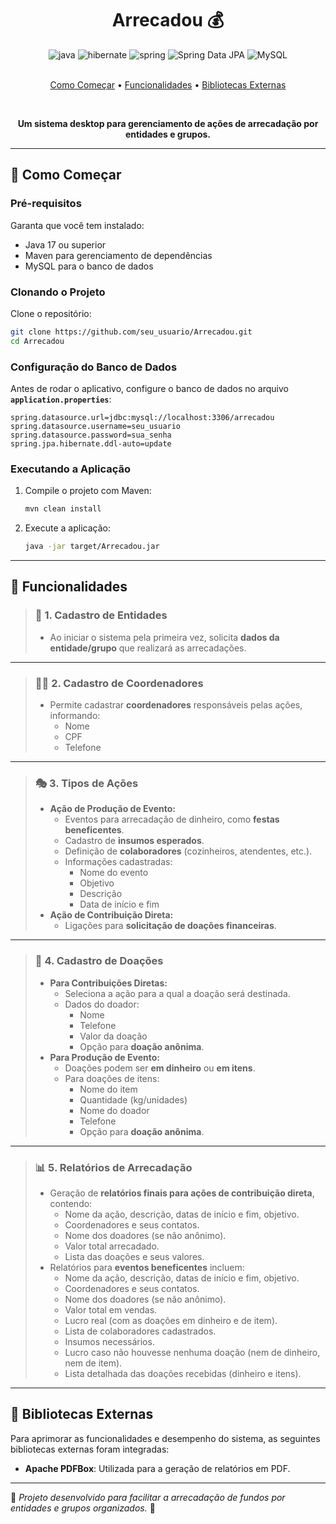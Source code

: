 <h1 align="center" style="font-weight: bold;">Arrecadou 💰</h1>

<div align="center">
  <img src="https://img.shields.io/badge/java-%23ED8B00.svg?style=for-the-badge&logo=openjdk&logoColor=white" alt="java">
  <img src="https://img.shields.io/badge/Hibernate-59666C?style=for-the-badge&logo=Hibernate&logoColor=white" alt="hibernate">
  <img src="https://img.shields.io/badge/spring-%236DB33F.svg?style=for-the-badge&logo=spring&logoColor=white" alt="spring">
  <img src="https://img.shields.io/badge/Spring%20Data%20JPA-6DB33F?style=for-the-badge&logo=spring&logoColor=white" alt="Spring Data JPA">
  <img src="https://img.shields.io/badge/MySQL-005C84?style=for-the-badge&logo=mysql&logoColor=white" alt="MySQL">
</div>

<br> 
<p align="center">
 <a href="#started">Como Começar</a> • 
 <a href="#features">Funcionalidades</a> •
 <a href="#libraries">Bibliotecas Externas</a>
</p>

<br>

<p align="center">
  <b>Um sistema desktop para gerenciamento de ações de arrecadação por entidades e grupos.</b>
</p>

---

<h2 id="started">🚀 Como Começar</h2>

### Pré-requisitos

Garanta que você tem instalado:

- Java 17 ou superior
- Maven para gerenciamento de dependências
- MySQL para o banco de dados

### Clonando o Projeto

Clone o repositório:

```bash
git clone https://github.com/seu_usuario/Arrecadou.git
cd Arrecadou
```

### Configuração do Banco de Dados

Antes de rodar o aplicativo, configure o banco de dados no arquivo **`application.properties`**:

```properties
spring.datasource.url=jdbc:mysql://localhost:3306/arrecadou
spring.datasource.username=seu_usuario
spring.datasource.password=sua_senha
spring.jpa.hibernate.ddl-auto=update
```

### Executando a Aplicação

1. Compile o projeto com Maven:
   ```bash
   mvn clean install
   ```

2. Execute a aplicação:
   ```bash
   java -jar target/Arrecadou.jar
   ```

---

<h2 id="features">📍 Funcionalidades</h2>

> ### 🔹 **1. Cadastro de Entidades**
> - Ao iniciar o sistema pela primeira vez, solicita **dados da entidade/grupo** que realizará as arrecadações.

---

> ### 🧑‍💼 **2. Cadastro de Coordenadores**
> - Permite cadastrar **coordenadores** responsáveis pelas ações, informando:
>   - Nome
>   - CPF
>   - Telefone

---

> ### 🎭 **3. Tipos de Ações**
> - **Ação de Produção de Evento:**
>   - Eventos para arrecadação de dinheiro, como **festas beneficentes**.
>   - Cadastro de **insumos esperados**.
>   - Definição de **colaboradores** (cozinheiros, atendentes, etc.).
>   - Informações cadastradas:
>     - Nome do evento
>     - Objetivo
>     - Descrição
>     - Data de início e fim
> - **Ação de Contribuição Direta:**
>   - Ligações para **solicitação de doações financeiras**.

---

> ### 💸 **4. Cadastro de Doações**
> - **Para Contribuições Diretas:**
>   - Seleciona a ação para a qual a doação será destinada.
>   - Dados do doador:
>     - Nome
>     - Telefone
>     - Valor da doação
>     - Opção para **doação anônima**.
> - **Para Produção de Evento:**
>   - Doações podem ser **em dinheiro** ou **em itens**.
>   - Para doações de itens:
>     - Nome do item
>     - Quantidade (kg/unidades)
>     - Nome do doador
>     - Telefone
>     - Opção para **doação anônima**.

---

> ### 📊 **5. Relatórios de Arrecadação**
> - Geração de **relatórios finais para ações de contribuição direta**, contendo:
>   - Nome da ação, descrição, datas de início e fim, objetivo.
>   - Coordenadores e seus contatos.
>   - Nome dos doadores (se não anônimo).
>   - Valor total arrecadado.
>   - Lista das doações e seus valores.
> - Relatórios para **eventos beneficentes** incluem:
>   - Nome da ação, descrição, datas de início e fim, objetivo.
>   - Coordenadores e seus contatos.
>   - Nome dos doadores (se não anônimo).
>   - Valor total em vendas.
>   - Lucro real (com as doações em dinheiro e de item).
>   - Lista de colaboradores cadastrados.
>   - Insumos necessários.
>   - Lucro caso não houvesse nenhuma doação (nem de dinheiro, nem de item).
>   - Lista detalhada das doações recebidas (dinheiro e itens).

---

<h2 id="libraries">🔌 Bibliotecas Externas</h2>

Para aprimorar as funcionalidades e desempenho do sistema, as seguintes bibliotecas externas foram integradas:

- **Apache PDFBox**: Utilizada para a geração de relatórios em PDF.
---

📌 *Projeto desenvolvido para facilitar a arrecadação de fundos por entidades e grupos organizados.* 🚀
